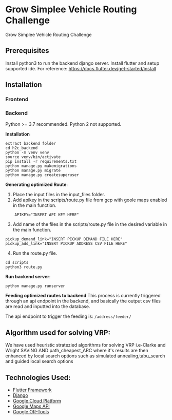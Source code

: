 #  Grow Simplee Vehicle Routing Challenge
Grow Simplee Vehicle Routing Challenge

## Prerequisites
Install python3 to run the backend django server.
Install flutter and setup supported ide. For reference: https://docs.flutter.dev/get-started/install 

## Installation

### Frontend

### Backend
Python >= 3.7 recommended. Python 2 not supported.

**Installation**

```
extract backend folder
cd h2c_backend
python -m venv venv
source venv/bin/activate
pip install -r requirements.txt
python manage.py makemigrations
python manage.py migrate
python manage.py createsuperuser
```

**Generating optimized Route**:
1. Place the input files in the input_files folder. 
2. Add apikey in the scripts/route.py file from gcp with goole maps enabled in the main function. 
```
    APIKEY="INSERT API KEY HERE"
```
3. Add name of the files in the scripts/route.py file in the desired variable in the main function. 
```
pickup_demand_link="INSERT PICKUP DEMAND FILE HERE"   
pickup_add_link="INSERT PICKUP ADDRESS CSV FILE HERE"
```
4. Run the route.py file. 
```
cd scripts
python3 route.py
```
**Run backend server**:
```
python manage.py runserver
```

**Feeding optimized routes to backend**
This process is currently triggered through an api endpoint in the backend, and basically the output csv files are read and inputted into the database. 

The api endpoint to trigger the feeding is: `/address/feeder/`




## Algorithm used for solving VRP:
 We have used heuristic stratezied algorithms for solving VRP 
 i.e-Clarke and Wright SAVING AND path_cheapest_ARC where it's results are then enhanced by local search options such as simulated annealing,tabu_search and guided local search options


## Technologies Used:
- [Flutter Framework](https://docs.flutter.dev/get-started/install)
- [Django](https://www.djangoproject.com/)
- [Google Cloud Platform](https://cloud.google.com/)
- [Google Maps API](#)
- [Google OR-Tools](#)


